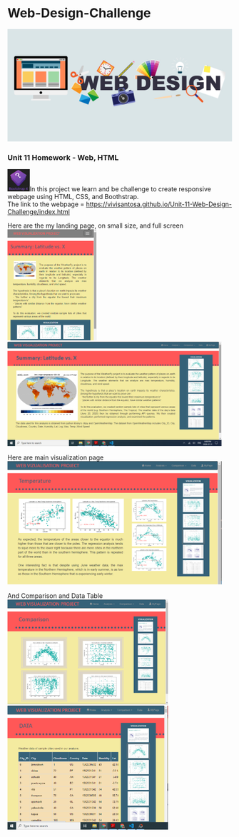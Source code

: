 # Web-Design-Challenge
<img src="/Images/webdesign.jpg" width="1080">

### Unit 11 Homework - Web, HTML  
<img src="/Images/images.jpg" width="50">In this project we learn and be challenge to create responsive webpage using HTML, CSS, and Boothstrap. <br> 
The link to the webpage = https://vivisantosa.github.io/Unit-11-Web-Design-Challenge/index.html

Here are the my landing page, on small size, and full screen<br>
<img src="/Images/sm1.png" width="200"> <img src="/Images/lg1.png" width="480">

Here are main visualization page <br>
<img src="/Images/md2.png" width="480">

And Comparison and Data Table <br>
<img src="/Images/md1.png" width="360"><img src="/Images/md3.png" width="360">
